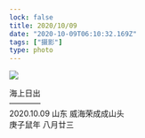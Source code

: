```yaml
---
lock: false
title: 2020/10/09
date: "2020-10-09T06:10:32.169Z"
tags: ["摄影"]
type: photo
---
```


![](https://images.unsplash.com/photo-1602741477365-6479963c6a0d?ixlib=rb-1.2.1&auto=format&fit=crop&q=70&w=3400)

海上日出  
————  
2020.10.09 山东 威海荣成成山头  
庚子鼠年 八月廿三